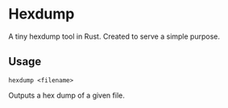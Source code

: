 # Hexdump
A tiny hexdump tool in Rust. Created to serve a simple purpose.

## Usage
`hexdump <filename>`

Outputs a hex dump of a given file.
